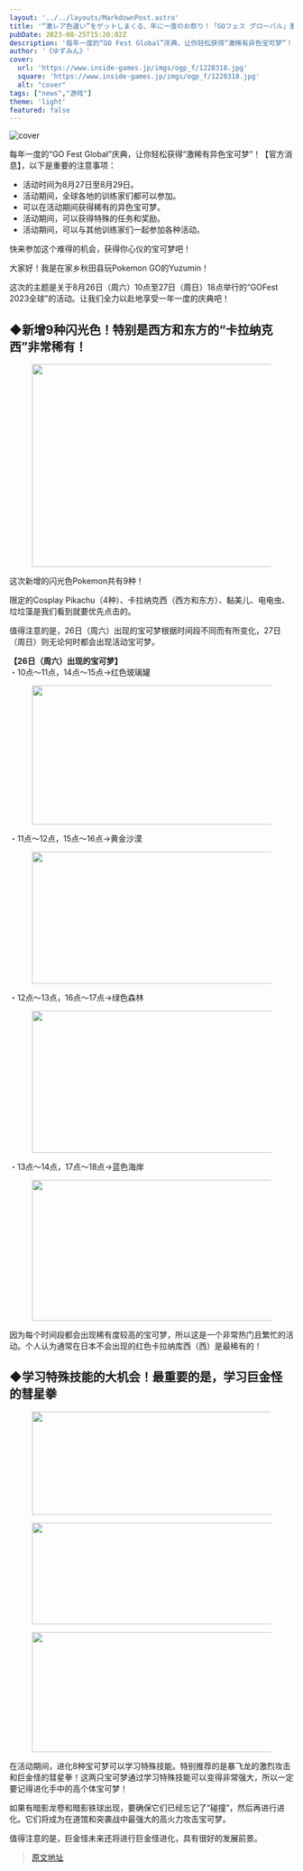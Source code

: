 ```yaml
---
layout: '../../layouts/MarkdownPost.astro'
title: '“激レア色違い”をゲットしまくる、年に一度のお祭り！「GOフェス グローバル」重要ポイントまとめ【ポケモンGO 秋田局】'
pubDate: 2023-08-25T15:20:02Z
description: '每年一度的“GO Fest Global”庆典，让你轻松获得“激稀有异色宝可梦”！【官方消息】'
author: '《ゆずみん》'
cover:
  url: 'https://www.inside-games.jp/imgs/ogp_f/1228318.jpg'
  square: 'https://www.inside-games.jp/imgs/ogp_f/1228318.jpg'
  alt: "cover"
tags: ["news","游戏"]
theme: 'light'
featured: false
---
```


![cover](https://www.inside-games.jp/imgs/ogp_f/1228318.jpg)

每年一度的“GO Fest Global”庆典，让你轻松获得“激稀有异色宝可梦”！【官方消息】，以下是重要的注意事项：

- 活动时间为8月27日至8月29日。
- 活动期间，全球各地的训练家们都可以参加。
- 可以在活动期间获得稀有的异色宝可梦。
- 活动期间，可以获得特殊的任务和奖励。
- 活动期间，可以与其他训练家们一起参加各种活动。

快来参加这个难得的机会，获得你心仪的宝可梦吧！

<figure class="ctms-editor-twitter"><blockquote class="twitter-tweet" data-conversation=""><a href="https://twitter.com/PokemonGOAppJP/status/1694582815453507722"></a></blockquote><script async="" charset="utf-8" src="https://platform.twitter.com/widgets.js"></script></figure>
<p>大家好！我是在家乡秋田县玩Pokemon GO的Yuzumin！</p>
<p>这次的主题是关于8月26日（周六）10点至27日（周日）18点举行的“GOFest 2023全球”的活动。让我们全力以赴地享受一年一度的庆典吧！</p>
<h2>◆新增9种闪光色！特别是西方和东方的“卡拉纳克西”非常稀有！</h2>
<figure class="ctms-editor-image"><img src="https://www.inside-games.jp/imgs/zoom/1228318.jpg" class="inline-article-image" width="640" height="360"></figure>
<p>这次新增的闪光色Pokemon共有9种！</p>
<p>限定的Cosplay Pikachu（4种）、卡拉纳克西（西方和东方）、黏美儿、电电虫、垃垃藻是我们看到就要优先点击的。</p>
值得注意的是，26日（周六）出现的宝可梦根据时间段不同而有所变化，27日（周日）则无论何时都会出现活动宝可梦。</p><p><b>【26日（周六）出现的宝可梦】</b><br>・10点～11点，14点～15点→红色玻璃罐<br></p><figure class="ctms-editor-image"><img src="https://www.inside-games.jp/imgs/zoom/1228309.png" class="inline-article-image" width="640" height="247"></figure><p>・11点～12点，15点～16点→黄金沙漠<br></p><figure class="ctms-editor-image"><img src="https://www.inside-games.jp/imgs/zoom/1228310.png" class="inline-article-image" width="640" height="234"></figure><p>・12点～13点，16点～17点→绿色森林<br></p><figure class="ctms-editor-image"><img src="https://www.inside-games.jp/imgs/zoom/1228311.png" class="inline-article-image" width="640" height="252"></figure><p>・13点～14点，17点～18点→蓝色海岸<br></p><figure class="ctms-editor-image"><img src="https://www.inside-games.jp/imgs/zoom/1228312.png" class="inline-article-image" width="640" height="250"></figure><p>因为每个时间段都会出现稀有度较高的宝可梦，所以这是一个非常热门且繁忙的活动。个人认为通常在日本不会出现的红色卡拉纳库西（西）是最稀有的！</p><h2>◆学习特殊技能的大机会！最重要的是，学习巨金怪的彗星拳</h2><figure class="ctms-editor-image"><img src="https://www.inside-games.jp/imgs/zoom/1228313.png" class="inline-article-image" width="640" height="183"></figure><figure class="ctms-editor-image"><img src="https://www.inside-games.jp/imgs/zoom/1228314.png" class="inline-article-image" width="640" height="180"></figure><figure class="ctms-editor-image"><img src="https://www.inside-games.jp/imgs/zoom/1228315.png" class="inline-article-image" width="503" height="213"></figure><p>在活动期间，进化8种宝可梦可以学习特殊技能。特别推荐的是暴飞龙的激烈攻击和巨金怪的彗星拳！这两只宝可梦通过学习特殊技能可以变得非常强大，所以一定要记得进化手中的高个体宝可梦！</p><p>如果有暗影龙卷和暗影铁球出现，要确保它们已经忘记了“碰撞”，然后再进行进化。它们将成为在道馆和突袭战中最强大的高火力攻击宝可梦。</p><p>值得注意的是，巨金怪未来还将进行巨金怪进化，具有很好的发展前景。</p>

>[原文地址](https://www.inside-games.jp/article/2023/08/26/148101.html)  